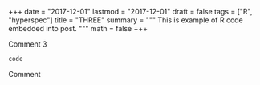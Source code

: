 +++
date = "2017-12-01"
lastmod = "2017-12-01"
draft = false
tags = ["R", "hyperspec"]
title = "THREE"
summary = """
This is example of R code embedded into post.
"""
math = false
+++



Comment 3
```r
code

```
Comment
